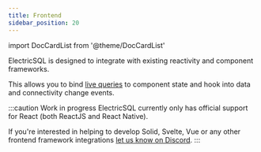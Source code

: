 ```yaml
---
title: Frontend
sidebar_position: 20
---
```


import DocCardList from '@theme/DocCardList'

ElectricSQL is designed to integrate with existing reactivity and component frameworks.

This allows you to bind [live queries](../../usage/data-access/queries.md) to component state and hook into data and connectivity change events.

:::caution Work in progress
ElectricSQL currently only has official support for React (both ReactJS and React Native).

If you're interested in helping to develop Solid, Svelte, Vue or any other frontend framework integrations [let us know on Discord](https://discord.electric-sql.com).
:::

<DocCardList />
